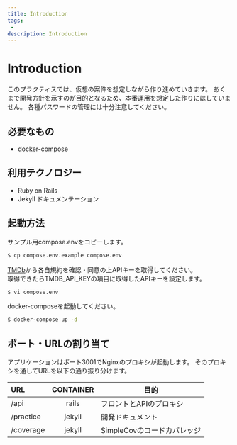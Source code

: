 ```yaml
---
title: Introduction
tags:
 -
description: Introduction
---
```


# Introduction
このプラクティスでは、仮想の案件を想定しながら作り進めていきます。
あくまで開発方針を示すのが目的となるため、本番運用を想定した作りにはしていません。
各種パスワードの管理には十分注意してください。

## 必要なもの
- docker-compose

## 利用テクノロジー
- Ruby on Rails
- Jekyll
  ドキュメンテーション

## 起動方法
サンプル用compose.envをコピーします。
```bash
$ cp compose.env.example compose.env
```
<a href="https://www.themoviedb.org/">TMDb</a>から各自規約を確認・同意の上APIキーを取得してください。<br />
取得できたらTMDB_API_KEYの項目に取得したAPIキーを設定します。
```bash
$ vi compose.env
```
docker-composeを起動してください。
```bash
$ docker-compose up -d
```

## ポート・URLの割り当て
アプリケーションはポート3001でNginxのプロキシが起動します。
そのプロキシを通してURLを以下の通り振り分けます。

| URL | CONTAINER | 目的 |
| :--- | :---: | ---- |
| /api | rails | フロントとAPIのプロキシ |
| /practice | jekyll | 開発ドキュメント |
| /coverage | jekyll | SimpleCovのコードカバレッジ |

